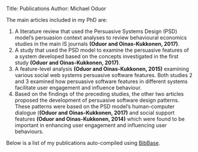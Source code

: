 Title: Publications
Author: Michael Oduor


The main articles included in my PhD are:

1. A literature review that used the Persuasive Systems Design (PSD) model’s persuasion context analyses to review behavioural economics studies in the main IS journals **(Oduor and Oinas-Kukkonen, 2017)**. 
2. A study that used the PSD model to examine the persuasive features of a system developed based on the concepts investigated in the first study **(Oduor and Oinas-Kukkonen, 2017)**. 
3. A feature-level analysis **(Oduor and Oinas-Kukkonen, 2015)** examining various social web systems persuasive software features. Both studies 2 and 3 examined how persuasive software features in different systems facilitate user engagement and influence behaviour. 
4. Based on the findings of the preceding studies, the other two articles proposed the development of persuasive software design patterns. These patterns were based on the PSD model’s human-computer dialogue (**(Oduor and Oinas-Kukkonen, 2017)** and social support features **(Oduor and Oinas-Kukkonen, 2014)** which were found to be important in enhancing user engagement and influencing user behaviours.

Below is a list of my publications auto-compiled using <a href= "https://bibbase.org" target="_blank">BibBase</a>.

<script src="https://bibbase.org/show?bib=https%3A%2F%2Fbibbase.org%2Fzotero%2FModuor&jsonp=1"></script>



